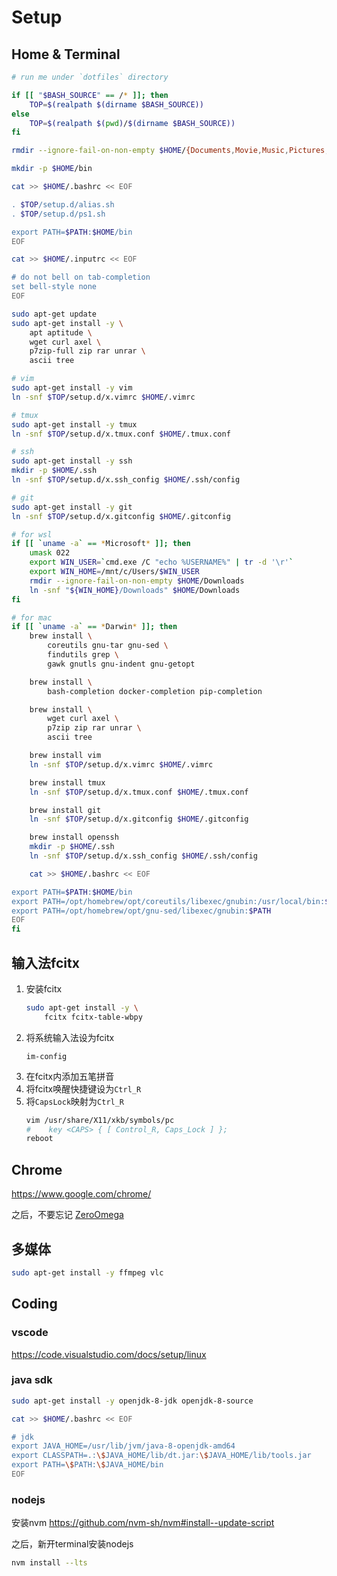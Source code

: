 # Setup

## Home & Terminal

```bash
# run me under `dotfiles` directory

if [[ "$BASH_SOURCE" == /* ]]; then
    TOP=$(realpath $(dirname $BASH_SOURCE))
else
    TOP=$(realpath $(pwd)/$(dirname $BASH_SOURCE))
fi

rmdir --ignore-fail-on-non-empty $HOME/{Documents,Movie,Music,Pictures,Public,Videos}

mkdir -p $HOME/bin

cat >> $HOME/.bashrc << EOF

. $TOP/setup.d/alias.sh
. $TOP/setup.d/ps1.sh

export PATH=$PATH:$HOME/bin
EOF

cat >> $HOME/.inputrc << EOF

# do not bell on tab-completion
set bell-style none
EOF

sudo apt-get update
sudo apt-get install -y \
    apt aptitude \
    wget curl axel \
    p7zip-full zip rar unrar \
    ascii tree

# vim
sudo apt-get install -y vim
ln -snf $TOP/setup.d/x.vimrc $HOME/.vimrc

# tmux
sudo apt-get install -y tmux
ln -snf $TOP/setup.d/x.tmux.conf $HOME/.tmux.conf

# ssh
sudo apt-get install -y ssh
mkdir -p $HOME/.ssh
ln -snf $TOP/setup.d/x.ssh_config $HOME/.ssh/config

# git
sudo apt-get install -y git
ln -snf $TOP/setup.d/x.gitconfig $HOME/.gitconfig
```

```bash
# for wsl
if [[ `uname -a` == *Microsoft* ]]; then
    umask 022
    export WIN_USER=`cmd.exe /C "echo %USERNAME%" | tr -d '\r'`
    export WIN_HOME=/mnt/c/Users/$WIN_USER
    rmdir --ignore-fail-on-non-empty $HOME/Downloads
    ln -snf "${WIN_HOME}/Downloads" $HOME/Downloads
fi
```

```bash
# for mac
if [[ `uname -a` == *Darwin* ]]; then
    brew install \
        coreutils gnu-tar gnu-sed \
        findutils grep \
        gawk gnutls gnu-indent gnu-getopt

    brew install \
        bash-completion docker-completion pip-completion

    brew install \
        wget curl axel \
        p7zip zip rar unrar \
        ascii tree

    brew install vim
    ln -snf $TOP/setup.d/x.vimrc $HOME/.vimrc

    brew install tmux
    ln -snf $TOP/setup.d/x.tmux.conf $HOME/.tmux.conf

    brew install git
    ln -snf $TOP/setup.d/x.gitconfig $HOME/.gitconfig

    brew install openssh
    mkdir -p $HOME/.ssh
    ln -snf $TOP/setup.d/x.ssh_config $HOME/.ssh/config

    cat >> $HOME/.bashrc << EOF

export PATH=$PATH:$HOME/bin
export PATH=/opt/homebrew/opt/coreutils/libexec/gnubin:/usr/local/bin:$PATH
export PATH=/opt/homebrew/opt/gnu-sed/libexec/gnubin:$PATH
EOF
fi
```

## 输入法fcitx

1. 安装fcitx
    ```bash
    sudo apt-get install -y \
        fcitx fcitx-table-wbpy
    ```
1. 将系统输入法设为fcitx
    ```
    im-config
    ```
1. 在fcitx内添加五笔拼音
1. 将fcitx唤醒快捷键设为`Ctrl_R`
1. 将`CapsLock`映射为`Ctrl_R`
    ```bash
    vim /usr/share/X11/xkb/symbols/pc
    #    key <CAPS> { [ Control_R, Caps_Lock ] };
    reboot
    ```

## Chrome

https://www.google.com/chrome/

之后，不要忘记 [ZeroOmega](https://chromewebstore.google.com/detail/proxy-switchyomega-3-zero/pfnededegaaopdmhkdmcofjmoldfiped)

## 多媒体

```bash
sudo apt-get install -y ffmpeg vlc
```

## Coding

### vscode

https://code.visualstudio.com/docs/setup/linux

### java sdk

```bash
sudo apt-get install -y openjdk-8-jdk openjdk-8-source

cat >> $HOME/.bashrc << EOF

# jdk
export JAVA_HOME=/usr/lib/jvm/java-8-openjdk-amd64
export CLASSPATH=.:\$JAVA_HOME/lib/dt.jar:\$JAVA_HOME/lib/tools.jar
export PATH=\$PATH:\$JAVA_HOME/bin
EOF
```

### nodejs

安装nvm https://github.com/nvm-sh/nvm#install--update-script

之后，新开terminal安装nodejs

```bash
nvm install --lts
```
